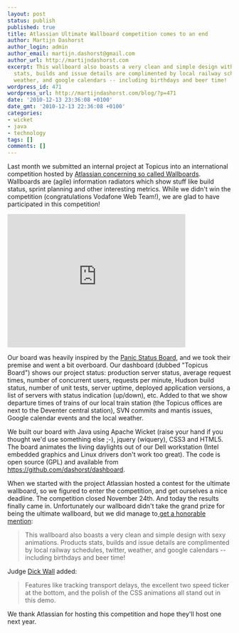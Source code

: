 ```yaml
---
layout: post
status: publish
published: true
title: Atlassian Ultimate Wallboard competition comes to an end
author: Martijn Dashorst
author_login: admin
author_email: martijn.dashorst@gmail.com
author_url: http://martijndashorst.com
excerpt: This wallboard also boasts a very clean and simple design with sexy animations.  Products
  stats, builds and issue details are complimented by local railway schedules, twitter,
  weather, and google calendars -- including birthdays and beer time!
wordpress_id: 471
wordpress_url: http://martijndashorst.com/blog/?p=471
date: '2010-12-13 23:36:08 +0100'
date_gmt: '2010-12-13 22:36:08 +0100'
categories:
- wicket
- java
- technology
tags: []
comments: []
---
```

<p>Last month we submitted an internal project at Topicus into an international competition hosted by <a href="http://ultimatewallboard.com/">Atlassian concerning so called Wallboards</a>. Wallboards are (agile) information radiators which show stuff like build status, sprint planning and other interesting metrics. While we didn't win the competition (congratulations Vodafone Web Team!), we are glad to have participated in this competition!</p>
<p><iframe src="http://player.vimeo.com/video/17780865?byline=0&amp;portrait=0" width="400" height="300" frameborder="0"></iframe></p>
<p>Our board was heavily inspired by the <a href="http://www.panic.com/blog/2010/03/the-panic-status-board/">Panic Status Board</a>, and we took their premise and went a bit overboard. Our dashboard (dubbed "Topicus Board") shows our project status: production server status, average request times, number of concurrent users, requests per minute, Hudson build status, number of unit tests, server uptime, deployed application versions, a list of servers with status indication (up/down), etc. Added to that we show departure times of trains of our local train station (the Topicus offices are next to the Deventer central station), SVN commits and mantis issues, Google calendar events and the local weather.</p>
<p>We built our board with Java using Apache Wicket (raise your hand if you thought we'd use something else ;-), jquery (wiquery), CSS3 and HTML5. The board animates the living daylights out of our Dell workstation (Intel embedded graphics and Linux drivers don't work too great). The code is open source (GPL) and available from <a href="https://github.com/dashorst/dashboard">https://github.com/dashorst/dashboard</a>.</p>
<p>When we started with the project Atlassian hosted a contest for the ultimate wallboard, so we figured to enter the competition, and get ourselves a nice deadline. The competition closed November 24th. And today the results finally came in. Unfortunately our wallboard didn't take the grand prize for being the ultimate wallboard, but we did manage to<a href="http://blogs.atlassian.com/news/2010/12/ultimate-wallboard-winner.html"> get a honorable mention</a>:</p>
<blockquote><p>This wallboard also boasts a very clean and simple design with sexy animations.  Products stats, builds and issue details are complimented by local railway schedules, twitter, weather, and google calendars -- including birthdays and beer time!</p></blockquote>
<p>Judge <a href="http://ultimatewallboard.com/judges#judge-807">Dick Wall</a> added:</p>
<blockquote><p>Features like tracking transport delays, the excellent two speed ticker at the bottom, and the polish of the CSS animations all stand out in this demo.</p></blockquote>
<p>We thank Atlassian for hosting this competition and hope they'll host one next year.</p>
